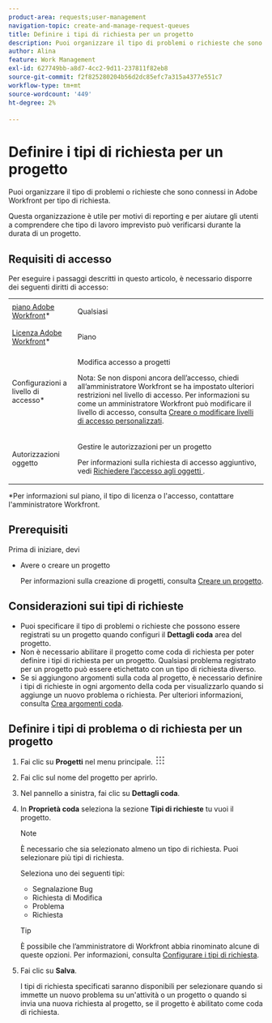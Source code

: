 ```yaml
---
product-area: requests;user-management
navigation-topic: create-and-manage-request-queues
title: Definire i tipi di richiesta per un progetto
description: Puoi organizzare il tipo di problemi o richieste che sono connessi in Adobe Workfront per tipo di richiesta.
author: Alina
feature: Work Management
exl-id: 627749bb-a8d7-4cc2-9d11-237811f82eb8
source-git-commit: f2f825280204b56d2dc85efc7a315a4377e551c7
workflow-type: tm+mt
source-wordcount: '449'
ht-degree: 2%

---
```


# Definire i tipi di richiesta per un progetto

Puoi organizzare il tipo di problemi o richieste che sono connessi in Adobe Workfront per tipo di richiesta.

Questa organizzazione è utile per motivi di reporting e per aiutare gli utenti a comprendere che tipo di lavoro imprevisto può verificarsi durante la durata di un progetto.

## Requisiti di accesso

Per eseguire i passaggi descritti in questo articolo, è necessario disporre dei seguenti diritti di accesso:

<table style="table-layout:auto"> 
 <col> 
 <col> 
 <tbody> 
  <tr> 
   <td role="rowheader"><a href="https://www.workfront.com/plans" target="_blank">piano Adobe Workfront</a>*</td> 
   <td> <p>Qualsiasi</p> </td> 
  </tr> 
  <tr> 
   <td role="rowheader"><a href="https://one.workfront.com/s/document-item?bundleId=the-new-workfront-experience&amp;topicId=Content%2FAdministration_and_Setup%2FAdd_users%2FAccess_levels_and_object_permissions%2Fwf-licenses.html&amp;_LANG=en" target="_blank">Licenza Adobe Workfront</a>*</td> 
   <td> <p>Piano </p> </td> 
  </tr> 
  <tr> 
   <td role="rowheader">Configurazioni a livello di accesso*</td> 
   <td> <p>Modifica accesso a progetti</p> <p>Nota: Se non disponi ancora dell’accesso, chiedi all’amministratore Workfront se ha impostato ulteriori restrizioni nel livello di accesso. Per informazioni su come un amministratore Workfront può modificare il livello di accesso, consulta <a href="../../../administration-and-setup/add-users/configure-and-grant-access/create-modify-access-levels.md" class="MCXref xref">Creare o modificare livelli di accesso personalizzati</a>.</p> </td> 
  </tr> 
  <tr> 
   <td role="rowheader">Autorizzazioni oggetto</td> 
   <td> <p>Gestire le autorizzazioni per un progetto</p> <p>Per informazioni sulla richiesta di accesso aggiuntivo, vedi <a href="../../../workfront-basics/grant-and-request-access-to-objects/request-access.md" class="MCXref xref">Richiedere l’accesso agli oggetti </a>.</p> </td> 
  </tr> 
 </tbody> 
</table>

&#42;Per informazioni sul piano, il tipo di licenza o l&#39;accesso, contattare l&#39;amministratore Workfront.

## Prerequisiti

Prima di iniziare, devi

* Avere o creare un progetto

   Per informazioni sulla creazione di progetti, consulta [Creare un progetto](../../../manage-work/projects/create-projects/create-project.md).

## Considerazioni sui tipi di richieste

* Puoi specificare il tipo di problemi o richieste che possono essere registrati su un progetto quando configuri il **Dettagli coda** area del progetto.
* Non è necessario abilitare il progetto come coda di richiesta per poter definire i tipi di richiesta per un progetto. Qualsiasi problema registrato per un progetto può essere etichettato con un tipo di richiesta diverso.
* Se si aggiungono argomenti sulla coda al progetto, è necessario definire i tipi di richieste in ogni argomento della coda per visualizzarlo quando si aggiunge un nuovo problema o richiesta. Per ulteriori informazioni, consulta [Crea argomenti coda](../../../manage-work/requests/create-and-manage-request-queues/create-queue-topics.md).

## Definire i tipi di problema o di richiesta per un progetto

1. Fai clic su **Progetti** nel menu principale. ![](assets/main-menu-icon.png)

1. Fai clic sul nome del progetto per aprirlo.
1. Nel pannello a sinistra, fai clic su **Dettagli coda**.
1. In **Proprietà coda** seleziona la sezione **Tipi di richieste** tu vuoi il progetto.

   >[!NOTE]
   >
   >È necessario che sia selezionato almeno un tipo di richiesta. Puoi selezionare più tipi di richiesta.

   Seleziona uno dei seguenti tipi:

   * Segnalazione Bug
   * Richiesta di Modifica
   * Problema
   * Richiesta

   >[!TIP]
   >
   >È possibile che l’amministratore di Workfront abbia rinominato alcune di queste opzioni. Per informazioni, consulta [Configurare i tipi di richiesta](../../../administration-and-setup/set-up-workfront/configure-system-defaults/configure-request-types.md).

1. Fai clic su **Salva**.

   I tipi di richiesta specificati saranno disponibili per selezionare quando si immette un nuovo problema su un&#39;attività o un progetto o quando si invia una nuova richiesta al progetto, se il progetto è abilitato come coda di richiesta.
